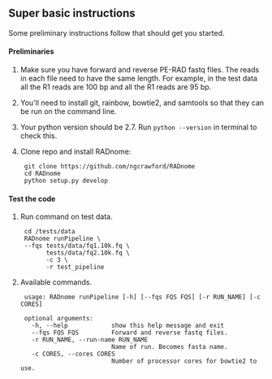 ## Super basic instructions

Some preliminary instructions follow that should get you started.

#### Preliminaries

1. Make sure you have forward and reverse PE-RAD fastq files. The reads in each file need to have the same length. For example, in the test data all the R1 reads are 100 bp and all the R1 reads are 95 bp.

1. You'll need to install git, rainbow, bowtie2, and samtools so that they can be run on the command line.

1. Your python version should be 2.7. Run `python --version` in terminal to check this.

1. Clone repo and install RADnome:

        git clone https://github.com/ngcrawford/RADnome
        cd RADnome
        python setup.py develop

#### Test the code

1. Run command on test data.

        cd /tests/data
        RADnome runPipeline \
        --fqs tests/data/fq1.10k.fq \
              tests/data/fq2.10k.fq \
              -c 3 \
              -r test_pipeline

1. Available commands.

        usage: RADnome runPipeline [-h] [--fqs FQS FQS] [-r RUN_NAME] [-c CORES]

        optional arguments:
          -h, --help            show this help message and exit
          --fqs FQS FQS         Forward and reverse fastq files.
          -r RUN_NAME, --run-name RUN_NAME
                                Name of run. Becomes fasta name.
          -c CORES, --cores CORES
                                Number of processor cores for bowtie2 to use.